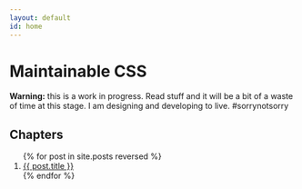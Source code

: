 ```yaml
---
layout: default
id: home
---
```


# Maintainable CSS

**Warning:** this is a work in progress. Read stuff and it will be a bit of a waste of time at this stage. I am designing and developing to live. #sorrynotsorry

## Chapters

<ol>
	{% for post in site.posts reversed %}
		<li><a href="{{ post.url }}">{{ post.title }}</a></li>
	{% endfor %}
</ol>
